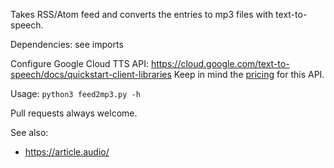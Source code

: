 Takes RSS/Atom feed and converts the entries to mp3 files with text-to-speech.

Dependencies: see imports

Configure Google Cloud TTS API:
<https://cloud.google.com/text-to-speech/docs/quickstart-client-libraries>
Keep in mind the [pricing](https://cloud.google.com/text-to-speech/pricing)
for this API.

Usage: `python3 feed2mp3.py -h`

Pull requests always welcome.

See also:
* https://article.audio/
